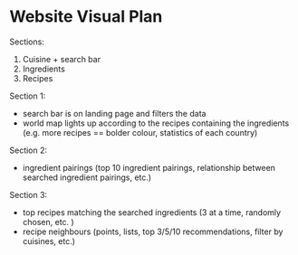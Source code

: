 # Website Visual Plan 

Sections:
1) Cuisine + search bar 
2) Ingredients 
3) Recipes 

Section 1:
* search bar is on landing page and filters the data 
* world map lights up according to the recipes containing the ingredients (e.g. more recipes == bolder colour, statistics of each country)





Section 2:
* ingredient pairings (top 10 ingredient pairings, relationship between searched ingredient pairings, etc.)





Section 3:
* top recipes matching the searched ingredients (3 at a time, randomly chosen, etc. )
* recipe neighbours (points, lists, top 3/5/10 recommendations, filter by cuisines, etc.)